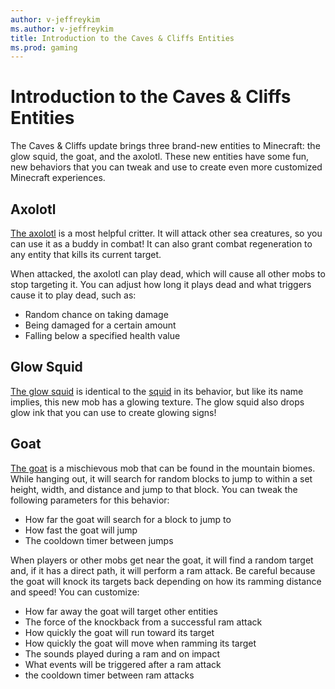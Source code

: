 ```yaml
---
author: v-jeffreykim
ms.author: v-jeffreykim
title: Introduction to the Caves & Cliffs Entities
ms.prod: gaming
---
```


# Introduction to the Caves & Cliffs Entities

The Caves & Cliffs update brings three brand-new entities to Minecraft: the glow squid, the goat, and the axolotl. These new entities have some fun, new behaviors that you can tweak and use to create even more customized Minecraft experiences.

## Axolotl

[The axolotl](../TestAPI/Source/VanillaBehaviorPack/entities/axolotl.json) is a most helpful critter. It will attack other sea creatures, so you can use it as a buddy in combat! It can also grant combat regeneration to any entity that kills its current target.

When attacked, the axolotl can play dead, which will cause all other mobs to stop targeting it. You can adjust how long it plays dead and what triggers cause it to play dead, such as:

- Random chance on taking damage
- Being damaged for a certain amount
- Falling below a specified health value

## Glow Squid

[The glow squid](../TestAPI/Source/VanillaBehaviorPack/entities/glow_squid.json) is identical to the [squid](../TestAPI/Source/VanillaBehaviorPack/entities/squid.json) in its behavior, but like its name implies, this new mob has a glowing texture. The glow squid also drops glow ink that you can use to create glowing signs!

## Goat

[The goat](../TestAPI/Source/VanillaBehaviorPack/entities/goat.json) is a mischievous mob that can be found in the mountain biomes. While hanging out, it will search for random blocks to jump to within a set height, width, and distance and jump to that block. You can tweak the following parameters for this behavior:

- How far the goat will search for a block to jump to
- How fast the goat will jump
- The cooldown timer between jumps

When players or other mobs get near the goat, it will find a random target and, if it has a direct path, it will perform a ram attack. Be careful because the goat will knock its targets back depending on how its ramming distance and speed! You can customize:

- How far away the goat will target other entities
- The force of the knockback from a successful ram attack
- How quickly the goat will run toward its target
- How quickly the goat will move when ramming its target
- The sounds played during a ram and on impact
- What events will be triggered after a ram attack
- the cooldown timer between ram attacks
